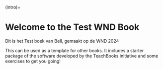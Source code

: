 (intro)=
# Welcome to the Test WND Book

Dit is het Test boek van Bell, gemaakt op de WND 2024

This can be used as a template for other books. It includes a starter package of the software developed by the TeachBooks initiative and some exercises to get you going!
